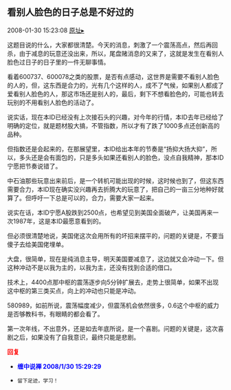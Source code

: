 ## 看别人脸色的日子总是不好过的
2008-01-30 15:23:08
[原址▸](http://www.fxgan.com/chan_time/2008_01_06/927.htm)


这题目说的什么，大家都很清楚。今天的消息，刺激了一个震荡高点，然后再回杀，由于减息的玩意还没出来，所以，尾盘赌消息的又来了，这就是发生在看别人脸色过日子的日子里的一件无聊事情。

看着600737、600078之类的股票，是否有点感动，这世界是需要不看别人脸色的人的，但，这东西是合力的，光有几个这样的人，成不了气候，如果别人都成了爱看别人脸色的人，那这市场还是别人的，最后，剩下不想看脸色的，可能也转去玩别的不用看别人脸色的活动了。

说实话，现在本ID已经没有上次接石头的兴趣，对今年的行情，本ID去年已经给了明确的定位，就是题材股大搞，不管指数，所以才有了跌了1000多点还创新高的品种。

但指数还是会起来的，在那展望里，本ID给出本年的节奏是“扬抑大扬大抑”，所以，多头还是会有面包的，只是多头如果还看别人的脸色，没点自我精神，那本ID宁愿把节奏说错了。

中石油那些玩意出来前后，是一个转机可能出现的时候，这时候也到了，但这东西需要合力，本ID现在确实没兴趣再去折腾大的玩意了，把自己的一亩三分地种好就算了。但呼吁一下总是可以的，合力，需要大家一起来。

说实在话，本ID宁愿A股跌到2500点，也希望见到美国全面破产，让美国再来一次1987年，这是本ID最愿意看到的。

但必须很清楚地说，美国佬这次会用所有的坏招来摆平的，问题的关键是，不要当傻子去给美国佬埋单。

大盘，很简单，现在是纯消息主导，明天美国要减息了，这边就又会冲动一下。但这种冲动不是以我为主的，以我为主，还没有找到合适的借口。

技术上，4400点那中枢的震荡逐步向5分钟扩展去，走势上很简单，如果不出现这中枢的第三类买点，向上的冲动也只能是冲动。

580989，如前所说，震荡幅度减少，但震荡机会依然很多，0.6这个中枢的威力是否够教科书，有眼睛的都会看了。

第一次年线，不出意外，还是如去年底所说，是一个喜剧。问题的关键是，这次喜剧之后，如果没有了自我意识，最终只能是悲剧。




**<font color='red'>回复</font>**


- **<font color='blue'>缠中说禅 2008/1/30 15:29:29</font>**
- ```
  留下足迹，学习！
  ```
